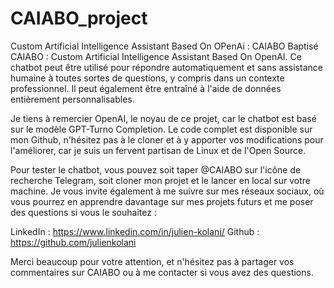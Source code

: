# CAIABO_project
Custom Artificial Intelligence Assistant Based On OPenAi : CAIABO
Baptisé CAIABO : Custom Artificial Intelligence Assistant Based On OpenAI. Ce chatbot peut être utilisé pour répondre automatiquement et sans assistance humaine à toutes sortes de questions, y compris dans un contexte professionnel. Il peut également être entraîné à l'aide de données entièrement personnalisables.

Je tiens à remercier OpenAI, le noyau de ce projet, car le chatbot est basé sur le modèle GPT-Turno Completion. Le code complet est disponible sur mon Github, n'hésitez pas à le cloner et à y apporter vos modifications pour l'améliorer, car je suis un fervent partisan de Linux et de l'Open Source.

Pour tester le chatbot, vous pouvez soit taper @CAIABO sur l'icône de recherche Telegram, soit cloner mon projet et le lancer en local sur votre machine. Je vous invite également à me suivre sur mes réseaux sociaux, où vous pourrez en apprendre davantage sur mes projets futurs et me poser des questions si vous le souhaitez :

LinkedIn : https://www.linkedin.com/in/julien-kolani/
Github : https://github.com/julienkolani

Merci beaucoup pour votre attention, et n'hésitez pas à partager vos commentaires sur CAIABO ou à me contacter si vous avez des questions.
